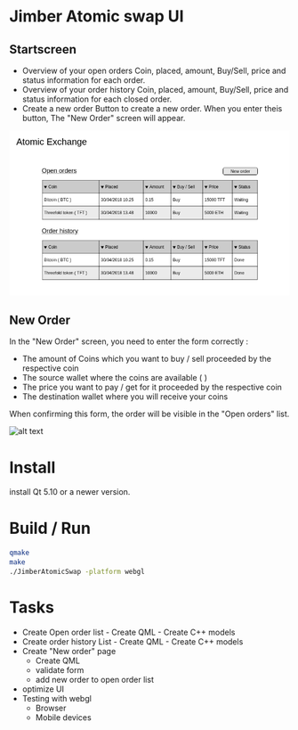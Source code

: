 # Jimber Atomic swap UI

## Startscreen

  - Overview of your open orders
        Coin, placed, amount, Buy/Sell, price and status information for each order.
  - Overview of your order history
        Coin, placed, amount, Buy/Sell, price and status information for each closed order.
  - Create a new order
        Button to create a new order. When you enter theis button, The "New Order" screen will appear.

![alt text](https://github.com/JimberSoftware/AtomicExchange.Ui/blob/master/moqups/startScreen.png?raw=true "Startscreen")

## New Order

In the "New Order" screen, you need to enter the form correctly :

- The amount of Coins which you want to buy / sell proceeded by the respective coin
- The source wallet where the coins are available ( )
- The price you want to pay / get for it proceeded by the respective coin
- The destination wallet where you will receive your coins 

When confirming this form, the order will be visible in the "Open orders" list.

![alt text](https://github.com/JimberSoftware/atomicSwapUI/blob/master/moqups/newOrder.png?raw=true "New order")

# Install
install Qt 5.10 or a newer version.

# Build / Run
```sh
qmake
make
./JimberAtomicSwap -platform webgl
```
# Tasks

 - Create Open order list
        - Create QML 
        - Create C++ models
 - Create order history List
        - Create QML 
        - Create C++ models
 - Create "New order" page
    - Create QML
    - validate form
    - add new order to open order list
 - optimize UI
 - Testing with webgl
    - Browser
    - Mobile devices





